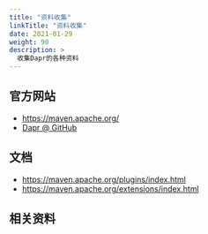 ```yaml
---
title: "资料收集"
linkTitle: "资料收集"
date: 2021-01-29
weight: 90
description: >
  收集Dapr的各种资料
---
```


## 官方网站

- https://maven.apache.org/
- [Dapr @ GitHub](https://github.com/dapr/dapr)

## 文档

- https://maven.apache.org/plugins/index.html
- https://maven.apache.org/extensions/index.html



## 相关资料

